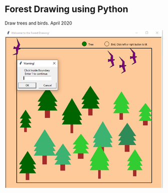 # Forest Drawing using Python
 Draw trees and birds.
 April 2020
 
<img src="https://github.com/multiskilled/Forest-Drawing-using-Python/blob/main/image.PNG">

